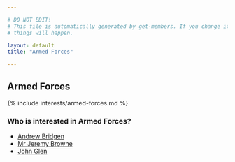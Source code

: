 ```yaml
---

# DO NOT EDIT!
# This file is automatically generated by get-members. If you change it, bad
# things will happen.

layout: default
title: "Armed Forces"

---
```


## Armed Forces

{% include interests/armed-forces.md %}

### Who is interested in Armed Forces?


* [Andrew Bridgen](/members/andrew-bridgen.html)
* [Mr Jeremy Browne](/members/mr-jeremy-browne.html)
* [John Glen](/members/john-glen.html)
